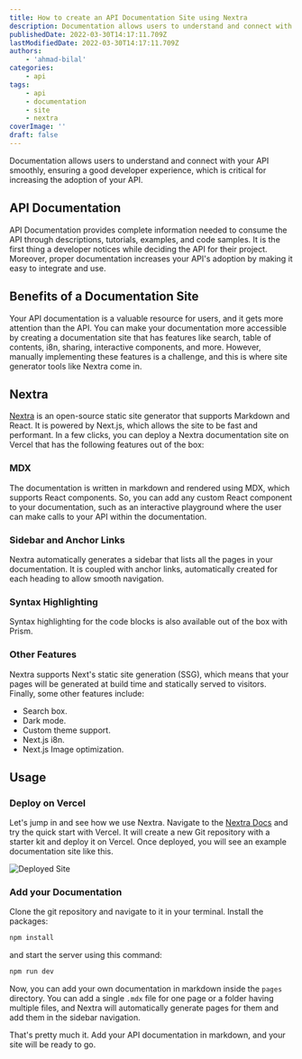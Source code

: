 ```yaml
---
title: How to create an API Documentation Site using Nextra
description: Documentation allows users to understand and connect with your API smoothly, but it is only effective when users can easily access your documentation. Let's see how we can create a separate site for API documentation using Nextra in no time.
publishedDate: 2022-03-30T14:17:11.709Z
lastModifiedDate: 2022-03-30T14:17:11.709Z
authors:
    - 'ahmad-bilal'
categories:
    - api
tags:
    - api
    - documentation
    - site
    - nextra
coverImage: ''
draft: false
---
```


<Lead>

Documentation allows users to understand and connect with your API smoothly, ensuring a good developer experience, which is critical for increasing the adoption of your API.

</Lead>

## API Documentation

API Documentation provides complete information needed to consume the API through descriptions, tutorials, examples, and code samples. It is the first thing a developer notices while deciding the API for their project. Moreover, proper documentation increases your API's adoption by making it easy to integrate and use.

## Benefits of a Documentation Site

Your API documentation is a valuable resource for users, and it gets more attention than the API. You can make your documentation more accessible by creating a documentation site that has features like search, table of contents, i8n, sharing, interactive components, and more. However, manually implementing these features is a challenge, and this is where site generator tools like Nextra come in.

## Nextra

[Nextra](https://nextra.vercel.app/) is an open-source static site generator that supports Markdown and React. It is powered by Next.js, which allows the site to be fast and performant. In a few clicks, you can deploy a Nextra documentation site on Vercel that has the following features out of the box:

### MDX

The documentation is written in markdown and rendered using MDX, which supports React components. So, you can add any custom React component to your documentation, such as an interactive playground where the user can make calls to your API within the documentation.

### Sidebar and Anchor Links

Nextra automatically generates a sidebar that lists all the pages in your documentation. It is coupled with anchor links, automatically created for each heading to allow smooth navigation.

### Syntax Highlighting

Syntax highlighting for the code blocks is also available out of the box with Prism.

### Other Features

Nextra supports Next's static site generation (SSG), which means that your pages will be generated at build time and statically served to visitors. Finally, some other features include:

-   Search box.
-   Dark mode.
-   Custom theme support.
-   Next.js i8n.
-   Next.js Image optimization.

## Usage

### Deploy on Vercel

Let's jump in and see how we use Nextra. Navigate to the [Nextra Docs](https://nextra.vercel.app/get-started) and try the quick start with Vercel. It will create a new Git repository with a starter kit and deploy it on Vercel. Once deployed, you will see an example documentation site like this.

![Deployed Site](https://raw.githubusercontent.com/RapidAPI/DevRel-Stack-Data/production/guides/posts/api-documentation-nextra/images/deploy.png)

### Add your Documentation

Clone the git repository and navigate to it in your terminal. Install the packages:

```sh
npm install
```

and start the server using this command:

```sh
npm run dev
```

Now, you can add your own documentation in markdown inside the `pages` directory. You can add a single `.mdx` file for one page or a folder having multiple files, and Nextra will automatically generate pages for them and add them in the sidebar navigation.

That's pretty much it. Add your API documentation in markdown, and your site will be ready to go.
